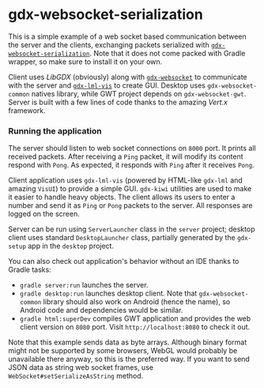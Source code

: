 # gdx-websocket-serialization

This is a simple example of a web socket based communication between the server and the clients, exchanging packets serialized with [`gdx-websocket-serialization`](https://github.com/czyzby/gdx-lml/tree/master/websocket/natives/serialization). Note that it does not come packed with Gradle wrapper, so make sure to install it on your own.

Client uses *LibGDX* (obviously) along with [`gdx-websocket`](https://github.com/czyzby/gdx-lml/tree/master/websocket) to communicate with the server and [`gdx-lml-vis`](https://github.com/czyzby/gdx-lml/tree/master/lml-vis) to create GUI. Desktop uses `gdx-websocket-common` natives library, while GWT project depends on `gdx-websocket-gwt`. Server is built with a few lines of code thanks to the amazing *Vert.x* framework.

### Running the application

The server should listen to web socket connections on `8000` port. It prints all received packets. After receiving a `Ping` packet, it will modify its content respond with `Pong`. As expected, it responds with `Ping` after it receives `Pong`.

Client application uses `gdx-lml-vis` (powered by HTML-like `gdx-lml` and amazing `VisUI`) to provide a simple GUI. `gdx-kiwi` utilities are used to make it easier to handle heavy objects. The client allows its users to enter a number and send it as `Ping` or `Pong` packets to the server. All responses are logged on the screen.

Server can be run using `ServerLauncher` class in the `server` project; desktop client uses standard `DesktopLauncher` class, partially generated by the `gdx-setup` app in the `desktop` project.

You can also check out application's behavior without an IDE thanks to Gradle tasks:

- `gradle server:run` launches the server.
- `gradle desktop:run` launches desktop client. Note that `gdx-websocket-common` library should also work on Android (hence the name), so Android code and dependencies would be similar.
- `gradle html:superDev` compiles GWT application and provides the web client version on `8080` port. Visit `http://localhost:8080` to check it out.

Note that this example sends data as byte arrays. Although binary format might not be supported by some browsers, WebGL would probably be unavailable there anyway, so this is the preferred way. If you want to send JSON data as string web socket frames, use `WebSocket#setSerializeAsString` method.
